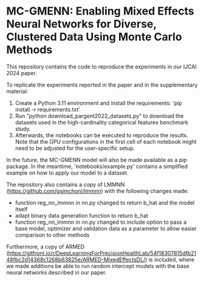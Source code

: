 # MC-GMENN: Enabling Mixed Effects Neural Networks for Diverse, Clustered Data Using Monte Carlo Methods

This repository contains the code to reproduce the experiments in our IJCAI 2024 paper. 

To replicate the experiments reported in the paper and in the supplementary material:
1. Create a Python 3.11 environment and install the requirements: 'pip install -r requirements.txt'
2. Run "python download_pargent2022_datasets.py" to download the datasets used in the high-cardinality categorical features benchmark study.
3. Afterwards, the notebooks can be executed to reproduce the results. Note that the GPU configurations in the first cell of each notebook might need to be adjusted for the user-specific setup. 

In the future, the MC-GMENN model will also be made available as a pip package. In the meantime, 'notebooks/example.py' contains a simplified example on how to apply our model to a dataset.

The repository also contains a copy of LMMNN (https://github.com/gsimchoni/lmmnn) with the following changes made:
- function reg_nn_lmmnn in nn.py changed to return b_hat and the model itself
- adapt binary data generation function to return b_hat
- function reg_nn_lmmnn in nn.py changed to include option to pass a base model, optimizer and validation data as a parameter to allow easier comparison to other methods 

Furthermore, a copy of ARMED (https://gitfront.io/r/DeepLearningForPrecisionHealthLab/54f18307815dfb2148fbc2d14368c1268b63825e/ARMED-MixedEffectsDL/) is included, where we made additions be able to run random intercept models with the base neural networks described in our paper.
